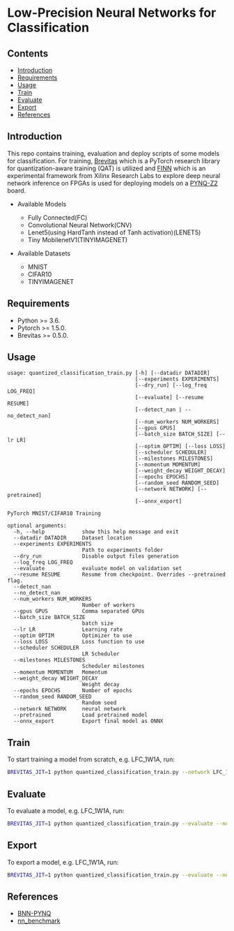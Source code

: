 # Low-Precision Neural Networks for Classification 

## Contents
- [Introduction](#introduction)
- [Requirements](#requirements)
- [Usage](#usage)
- [Train](#train)
- [Evaluate](#evaluate)
- [Export](#export)
- [References](#references)


## Introduction

This repo contains training, evaluation and deploy scripts of some models for classification.
For training, [Brevitas](https://github.com/Xilinx/brevitas) which is a PyTorch research library for quantization-aware training (QAT) is utilized and [FINN](https://github.com/Xilinx/finn) which is an experimental framework from Xilinx Research Labs to explore deep neural network inference on FPGAs is used for deploying models on a [PYNQ-Z2](http://www.pynq.io/board.html) board.

* Available Models
  * Fully Connected(FC)
  * Convolutional Neural Network(CNV)
  * Lenet5(using HardTanh instead of Tanh activation)(LENET5)
  * Tiny MobilenetV1(TINYIMAGENET)

* Available Datasets
  * MNIST
  * CIFAR10
  * TINYIMAGENET


## Requirements

* Python >= 3.6.
* Pytorch >= 1.5.0.
* Brevitas >= 0.5.0.


## Usage
```
usage: quantized_classification_train.py [-h] [--datadir DATADIR]
                                         [--experiments EXPERIMENTS]
                                         [--dry_run] [--log_freq LOG_FREQ]
                                         [--evaluate] [--resume RESUME]
                                         [--detect_nan | --no_detect_nan]
                                         [--num_workers NUM_WORKERS]
                                         [--gpus GPUS]
                                         [--batch_size BATCH_SIZE] [--lr LR]
                                         [--optim OPTIM] [--loss LOSS]
                                         [--scheduler SCHEDULER]
                                         [--milestones MILESTONES]
                                         [--momentum MOMENTUM]
                                         [--weight_decay WEIGHT_DECAY]
                                         [--epochs EPOCHS]
                                         [--random_seed RANDOM_SEED]
                                         [--network NETWORK] [--pretrained]
                                         [--onnx_export]

PyTorch MNIST/CIFAR10 Training

optional arguments:
  -h, --help            show this help message and exit
  --datadir DATADIR     Dataset location
  --experiments EXPERIMENTS
                        Path to experiments folder
  --dry_run             Disable output files generation
  --log_freq LOG_FREQ
  --evaluate            evaluate model on validation set
  --resume RESUME       Resume from checkpoint. Overrides --pretrained flag.
  --detect_nan
  --no_detect_nan
  --num_workers NUM_WORKERS
                        Number of workers
  --gpus GPUS           Comma separated GPUs
  --batch_size BATCH_SIZE
                        batch size
  --lr LR               Learning rate
  --optim OPTIM         Optimizer to use
  --loss LOSS           Loss function to use
  --scheduler SCHEDULER
                        LR Scheduler
  --milestones MILESTONES
                        Scheduler milestones
  --momentum MOMENTUM   Momentum
  --weight_decay WEIGHT_DECAY
                        Weight decay
  --epochs EPOCHS       Number of epochs
  --random_seed RANDOM_SEED
                        Random seed
  --network NETWORK     neural network
  --pretrained          Load pretrained model
  --onnx_export         Export final model as ONNX

```

## Train

To start training a model from scratch, e.g. LFC_1W1A, run:
 ```bash
BREVITAS_JIT=1 python quantized_classification_train.py --network LFC_1W1A --experiments /path/to/experiments/
 ```

## Evaluate

To evaluate a model, e.g. LFC_1W1A, run:
 ```bash
BREVITAS_JIT=1 python quantized_classification_train.py --evaluate --network LFC_1W1A --resume /path/to/checkpoint.tar
 ```
 
## Export

To export a model, e.g. LFC_1W1A, run:
 ```bash
BREVITAS_JIT=1 python quantized_classification_train.py --evaluate --network LFC_1W1A --resume /path/to/checkpoint.tar --onnx_export
 ```

## References
- [BNN-PYNQ](https://github.com/Xilinx/brevitas/tree/master/src/brevitas_examples/bnn_pynq)
- [nn_benchmark](https://github.com/QDucasse/nn_benchmark)
